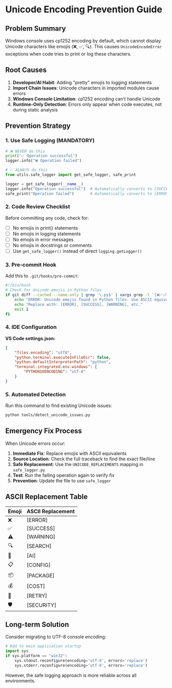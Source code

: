 # Unicode Encoding Prevention Guide

## Problem Summary
Windows console uses cp1252 encoding by default, which cannot display Unicode characters like emojis (❌, ✅, 🔍). This causes `UnicodeEncodeError` exceptions when code tries to print or log these characters.

## Root Causes
1. **Developer/AI Habit**: Adding "pretty" emojis to logging statements
2. **Import Chain Issues**: Unicode characters in imported modules cause errors
3. **Windows Console Limitation**: cp1252 encoding can't handle Unicode
4. **Runtime-Only Detection**: Errors only appear when code executes, not during static analysis

## Prevention Strategy

### 1. Use Safe Logging (MANDATORY)
```python
# ❌ NEVER do this
print("✅ Operation successful")
logger.info("❌ Operation failed")

# ✅ ALWAYS do this
from utils.safe_logger import get_safe_logger, safe_print

logger = get_safe_logger(__name__)
logger.info("Operation successful")  # Automatically converts to [SUCCESS]
safe_print("Operation failed")       # Automatically converts to [ERROR]
```

### 2. Code Review Checklist
Before committing any code, check for:
- [ ] No emojis in print() statements
- [ ] No emojis in logging statements
- [ ] No emojis in error messages
- [ ] No emojis in docstrings or comments
- [ ] Use `get_safe_logger()` instead of direct `logging.getLogger()`

### 3. Pre-commit Hook
Add this to `.git/hooks/pre-commit`:
```bash
#!/bin/bash
# Check for Unicode emojis in Python files
if git diff --cached --name-only | grep '\.py$' | xargs grep -l '[❌✅⚠️🔍🤖📋📦💰📤📊🔄📥🛡️🚨💨🔧]'; then
    echo "ERROR: Unicode emojis found in Python files. Use ASCII equivalents."
    echo "Replace with: [ERROR], [SUCCESS], [WARNING], etc."
    exit 1
fi
```

### 4. IDE Configuration
**VS Code settings.json:**
```json
{
    "files.encoding": "utf8",
    "python.terminal.executeInFileDir": false,
    "python.defaultInterpreterPath": "python",
    "terminal.integrated.env.windows": {
        "PYTHONIOENCODING": "utf-8"
    }
}
```

### 5. Automated Detection
Run this command to find existing Unicode issues:
```bash
python tools/detect_unicode_issues.py
```

## Emergency Fix Process
When Unicode errors occur:

1. **Immediate Fix**: Replace emojis with ASCII equivalents
2. **Source Location**: Check the full traceback to find the exact file/line
3. **Safe Replacement**: Use the `UNICODE_REPLACEMENTS` mapping in `safe_logger.py`
4. **Test**: Run the failing operation again to verify fix
5. **Prevention**: Update the file to use `safe_logger`

## ASCII Replacement Table
| Emoji | ASCII Replacement |
|-------|------------------|
| ❌     | [ERROR]          |
| ✅     | [SUCCESS]        |
| ⚠️     | [WARNING]        |
| 🔍     | [SEARCH]         |
| 🤖     | [AI]             |
| 📋     | [CONFIG]         |
| 📦     | [PACKAGE]        |
| 💰     | [COST]           |
| 🔄     | [RETRY]          |
| 🛡️     | [SECURITY]       |

## Long-term Solution
Consider migrating to UTF-8 console encoding:
```python
# Add to main application startup
import sys
if sys.platform == "win32":
    sys.stdout.reconfigure(encoding='utf-8', errors='replace')
    sys.stderr.reconfigure(encoding='utf-8', errors='replace')
```

However, the safe logging approach is more reliable across all environments.